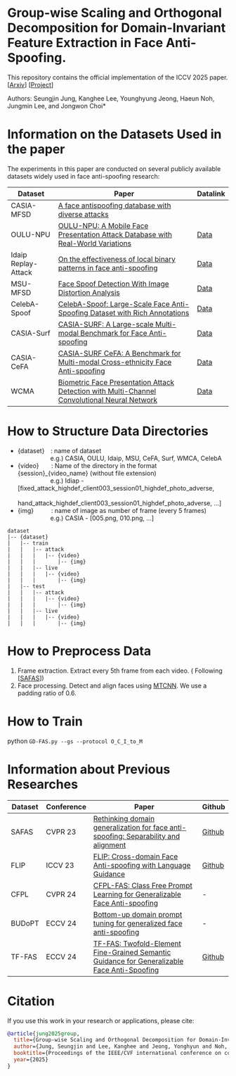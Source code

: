 # Group-wise Scaling and Orthogonal Decomposition for Domain-Invariant Feature Extraction in Face Anti-Spoofing.
This repository contains the official implementation of the ICCV 2025 paper.
[[Arxiv](https://arxiv.org/abs/2507.04006)] [[Project](https://seungjinjung.github.io/project/GD-FAS.html)]

Authors: Seungjin Jung, Kanghee Lee, Younghyung Jeong, Haeun Noh, Jungmin Lee, and Jongwon Choi*

# Information on the Datasets Used in the paper
The experiments in this paper are conducted on several publicly available datasets widely used in face anti-spoofing research:

| Dataset | Paper | Datalink |
|---|---|---|
|CASIA-MFSD          | [A face antispoofing database with diverse attacks](https://ieeexplore.ieee.org/document/6199754) <!--https://mega.nz/file/9BFDiKqT#VLexsuFDZjoA97c1J_h9hInm8AG75h6kG-TUfm3hYwg-->||
|OULU-NPU            | [OULU-NPU: A Mobile Face Presentation Attack Database with Real-World Variations](https://ieeexplore.ieee.org/document/7961798) | [Data](https://sites.google.com/site/oulunpudatabase/)|
|Idaip Replay-Attack | [On the effectiveness of local binary patterns in face anti-spoofing](https://ieeexplore.ieee.org/document/6313548)             | [Data](https://www.idiap.ch/en/scientific-research/data/replayattack) |
|MSU-MFSD            | [Face Spoof Detection With Image Distortion Analysis](https://ieeexplore.ieee.org/document/7031384)                             | [Data](https://drive.google.com/drive/folders/1nJCPdJ7R67xOiklF1omkfz4yHeJwhQsz) |
|CelebA-Spoof        | [CelebA-Spoof: Large-Scale Face Anti-Spoofing Dataset with Rich Annotations](https://arxiv.org/abs/2007.12342)                  | [Data](https://drive.google.com/drive/folders/1OW_1bawO79pRqdVEVmBzp8HSxdSwln_Z) |
|CASIA-Surf          | [CASIA-SURF: A Large-scale Multi-modal Benchmark for Face Anti-spoofing](https://arxiv.org/abs/1908.10654)             | [Data](https://sites.google.com/view/face-anti-spoofing-challenge/dataset-download/casia-surfcvpr2019)|
|CASIA-CeFA          | [CASIA-SURF CeFA: A Benchmark for Multi-modal Cross-ethnicity Face Anti-spoofing](https://arxiv.org/abs/2003.05136)             | [Data](https://sites.google.com/view/face-anti-spoofing-challenge/dataset-download/casia-surf-cefacvpr2020) |
|WCMA                | [Biometric Face Presentation Attack Detection with Multi-Channel Convolutional Neural Network](https://arxiv.org/abs/1909.08848)             | [Data](https://www.idiap.ch/en/scientific-research/data/wmca) |

# How to Structure Data Directories
* {dataset}&emsp;: name of dataset<br>
&emsp;&emsp;&emsp;&emsp;&emsp;&nbsp;e.g.) CASIA, OULU, Idaip, MSU, CeFA, Surf, WMCA, CelebA
* {video}&emsp;&emsp;: Name of the directory in the format {session}_{video_name} (without file extension)<br>
&emsp;&emsp;&emsp;&emsp;&emsp;&nbsp;e.g.) Idiap - [fixed_attack_highdef_client003_session01_highdef_photo_adverse,<br>
&emsp;&emsp;&emsp;&emsp;&emsp;&emsp;&emsp;&emsp;&emsp;&emsp;&emsp;hand_attack_highdef_client003_session01_highdef_photo_adverse, ...]
* {img}&emsp;&emsp;&nbsp;&nbsp;&nbsp;: name of image as number of frame (every 5 frames)<br>
&emsp;&emsp;&emsp;&emsp;&emsp;&nbsp;e.g.) CASIA - [005.png, 010.png, ...]

```text
dataset
|-- {dataset}
|   |-- train
|   |   |-- attack
|   |   |   |-- {video}
|   |   |       |-- {img}
|   |   |-- live
|   |   |   |-- {video}
|   |   |       |-- {img}
|   |-- test
|   |   |-- attack
|   |   |   |-- {video}
|   |   |       |-- {img}
|   |   |-- live
|   |   |   |-- {video}
|   |   |       |-- {img}
```

# How to Preprocess Data
1. Frame extraction. Extract every 5th frame from each video. ( Following [[SAFAS](https://openaccess.thecvf.com/content/CVPR2023/papers/Sun_Rethinking_Domain_Generalization_for_Face_Anti-Spoofing_Separability_and_Alignment_CVPR_2023_paper.pdf)])
2. Face processing. Detect and align faces using [MTCNN](https://github.com/YYuanAnyVision/mxnet_mtcnn_face_detection). We use a padding ratio of 0.6.


# How to Train
python `GD-FAS.py --gs --protocol O_C_I_to_M`

# Information about Previous Researches

| Dataset | Conference | Paper | Github |
|---|---|---|---|
|SAFAS|CVPR 23|[Rethinking domain generalization for face anti-spoofing: Separability and alignment](https://openaccess.thecvf.com/content/CVPR2023/papers/Sun_Rethinking_Domain_Generalization_for_Face_Anti-Spoofing_Separability_and_Alignment_CVPR_2023_paper.pdf)|[Github](https://github.com/sunyiyou/SAFAS)|
|FLIP|ICCV 23|[FLIP: Cross-domain Face Anti-spoofing with Language Guidance](https://openaccess.thecvf.com/content/ICCV2023/papers/Srivatsan_FLIP_Cross-domain_Face_Anti-spoofing_with_Language_Guidance_ICCV_2023_paper.pdf)|[Github](https://github.com/koushiksrivats/FLIP)|
|CFPL|CVPR 24|[CFPL-FAS: Class Free Prompt Learning for Generalizable Face Anti-spoofing](https://openaccess.thecvf.com/content/CVPR2024/papers/Liu_CFPL-FAS_Class_Free_Prompt_Learning_for_Generalizable_Face_Anti-spoofing_CVPR_2024_paper.pdf)|-|
|BUDoPT|ECCV 24|[Bottom-up domain prompt tuning for generalized face anti-spoofing](https://www.ecva.net/papers/eccv_2024/papers_ECCV/papers/08866.pdf)|-|
|TF-FAS|ECCV 24|[TF-FAS: Twofold-Element Fine-Grained Semantic Guidance for Generalizable Face Anti-Spoofing](https://www.ecva.net/papers/eccv_2024/papers_ECCV/papers/01098.pdf)|[Github](https://github.com/xudongww/TF-FAS)|

# Citation
If you use this work in your research or applications, please cite:

```bibtex
@article{jung2025group,
  title={Group-wise Scaling and Orthogonal Decomposition for Domain-Invariant Feature Extraction in Face Anti-Spoofing},
  author={Jung, Seungjin and Lee, Kanghee and Jeong, Yonghyun and Noh, Haeun and Lee, Jungmin and Choi, Jongwon},
  booktitle={Proceedings of the IEEE/CVF international conference on computer vision},
  year={2025}
}
```




